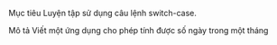 Mục tiêu
Luyện tập sử dụng câu lệnh switch-case.

Mô tả
Viết một ứng dụng cho phép tính được số ngày trong một tháng
